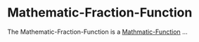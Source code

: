 # Mathematic-Fraction-Function

The Mathematic-Fraction-Function is a [Mathmatic-Function](404.md) ... 